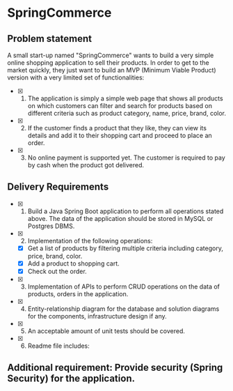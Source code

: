 # SpringCommerce

## Problem statement
A small start-up named "SpringCommerce" wants to build a very simple online shopping application to sell their products. In order to get to the market quickly, they just want to build an MVP (Minimum Viable Product) version with a very limited set of functionalities:
- [x] 1. The application is simply a simple web page that shows all products on which customers can filter and search for products based on different criteria such as product category, name, price, brand, color.
- [x] 2. If the customer finds a product that they like, they can view its details and add it to their shopping cart and proceed to place an order.
- [x] 3. No online payment is supported yet. The customer is required to pay by cash when the product got delivered.

## Delivery Requirements
- [x] 1. Build a Java Spring Boot application to perform all operations stated above. The data of the application should be stored in MySQL or Postgres DBMS.
- [x] 2. Implementation of the following operations:
  - [x] Get a list of products by filtering multiple criteria including category, price, brand, color.
  - [x] Add a product to shopping cart.
  - [x] Check out the order.
- [x] 3. Implementation of APIs to perform CRUD operations on the data of products, orders in the application.
- [x] 4. Entity-relationship diagram for the database and solution diagrams
for the components, infrastructure design if any.
- [x] 5. An acceptable amount of unit tests should be covered.
- [x] 6. Readme file includes:

## **Additional requirement: Provide security (Spring Security) for the application.**
